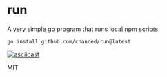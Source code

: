 # run

A very simple go program that runs local npm scripts.

```
go install github.com/chanced/run@latest
```

[![asciicast](https://asciinema.org/a/Ei8b8iZBkj7qhYkPNMtC7WwFj.svg)](https://asciinema.org/a/Ei8b8iZBkj7qhYkPNMtC7WwFj)

MIT
